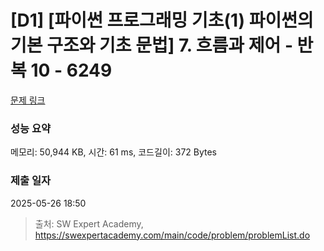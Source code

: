 # [D1] [파이썬 프로그래밍 기초(1) 파이썬의 기본 구조와 기초 문법] 7. 흐름과 제어 - 반복 10 - 6249 

[문제 링크](https://swexpertacademy.com/main/code/problem/problemDetail.do?contestProbId=AWcVDjz64tYDFAU4) 

### 성능 요약

메모리: 50,944 KB, 시간: 61 ms, 코드길이: 372 Bytes

### 제출 일자

2025-05-26 18:50



> 출처: SW Expert Academy, https://swexpertacademy.com/main/code/problem/problemList.do
